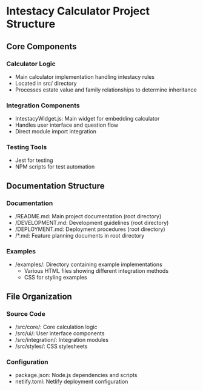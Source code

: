 # Intestacy Calculator Project Structure

## Core Components

### Calculator Logic
- Main calculator implementation handling intestacy rules
- Located in src/ directory
- Processes estate value and family relationships to determine inheritance

### Integration Components
- IntestacyWidget.js: Main widget for embedding calculator
- Handles user interface and question flow
- Direct module import integration

### Testing Tools
- Jest for testing
- NPM scripts for test automation

## Documentation Structure

### Documentation
- /README.md: Main project documentation (root directory)
- /DEVELOPMENT.md: Development guidelines (root directory)
- /DEPLOYMENT.md: Deployment procedures (root directory)
- /*.md: Feature planning documents in root directory

### Examples
- /examples/: Directory containing example implementations
  - Various HTML files showing different integration methods
  - CSS for styling examples

## File Organization

### Source Code
- /src/core/: Core calculation logic
- /src/ui/: User interface components
- /src/integration/: Integration modules
- /src/styles/: CSS stylesheets

### Configuration
- package.json: Node.js dependencies and scripts
- netlify.toml: Netlify deployment configuration 